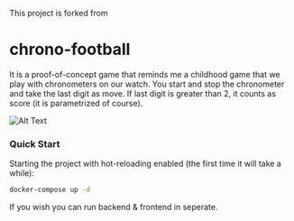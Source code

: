 This project is forked from 

# chrono-football
It is a proof-of-concept game that reminds me a childhood game that we play with chronometers on our watch.
You start and stop the chronometer and take the last digit as move. If last digit is greater than 2, it counts as score (it is parametrized of course).

![Alt Text](https://im3.ezgif.com/tmp/ezgif-3-eaa3295f341f.gif)


### Quick Start
Starting the project with hot-reloading enabled
(the first time it will take a while):

```bash
docker-compose up -d
```

If you wish you can run backend & frontend in seperate.


  